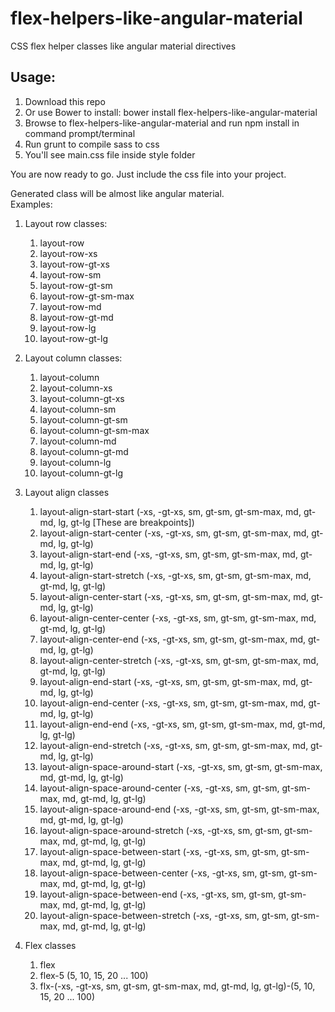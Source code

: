 # flex-helpers-like-angular-material
CSS flex helper classes like angular material directives
## Usage:
1. Download this repo
2. Or use Bower to install: bower install flex-helpers-like-angular-material
3. Browse to flex-helpers-like-angular-material and run npm install in command prompt/terminal
4. Run grunt to compile sass to css
5. You'll see main.css file inside style folder

You are now ready to go. Just include the css file into your project.

Generated class will be almost like angular material.
</br>
Examples: 
</br>
1. Layout row classes:
   1. layout-row 
   2. layout-row-xs
   3. layout-row-gt-xs
   4. layout-row-sm
   5. layout-row-gt-sm
   6. layout-row-gt-sm-max
   7. layout-row-md
   8. layout-row-gt-md
   9. layout-row-lg
   10. layout-row-gt-lg
   
2. Layout column classes:
   1. layout-column 
   2. layout-column-xs
   3. layout-column-gt-xs
   4. layout-column-sm
   5. layout-column-gt-sm
   6. layout-column-gt-sm-max
   7. layout-column-md
   8. layout-column-gt-md
   9. layout-column-lg
   10. layout-column-gt-lg
   
3. Layout align classes
   1. layout-align-start-start (-xs, -gt-xs, sm, gt-sm, gt-sm-max, md, gt-md, lg, gt-lg [These are breakpoints])
   2. layout-align-start-center (-xs, -gt-xs, sm, gt-sm, gt-sm-max, md, gt-md, lg, gt-lg)
   3. layout-align-start-end (-xs, -gt-xs, sm, gt-sm, gt-sm-max, md, gt-md, lg, gt-lg)
   4. layout-align-start-stretch (-xs, -gt-xs, sm, gt-sm, gt-sm-max, md, gt-md, lg, gt-lg)
   5. layout-align-center-start (-xs, -gt-xs, sm, gt-sm, gt-sm-max, md, gt-md, lg, gt-lg)
   6. layout-align-center-center (-xs, -gt-xs, sm, gt-sm, gt-sm-max, md, gt-md, lg, gt-lg)
   7. layout-align-center-end (-xs, -gt-xs, sm, gt-sm, gt-sm-max, md, gt-md, lg, gt-lg)
   8. layout-align-center-stretch (-xs, -gt-xs, sm, gt-sm, gt-sm-max, md, gt-md, lg, gt-lg)
   9. layout-align-end-start (-xs, -gt-xs, sm, gt-sm, gt-sm-max, md, gt-md, lg, gt-lg)
   10. layout-align-end-center (-xs, -gt-xs, sm, gt-sm, gt-sm-max, md, gt-md, lg, gt-lg)
   11. layout-align-end-end (-xs, -gt-xs, sm, gt-sm, gt-sm-max, md, gt-md, lg, gt-lg)
   12. layout-align-end-stretch (-xs, -gt-xs, sm, gt-sm, gt-sm-max, md, gt-md, lg, gt-lg)
   13. layout-align-space-around-start (-xs, -gt-xs, sm, gt-sm, gt-sm-max, md, gt-md, lg, gt-lg)
   14. layout-align-space-around-center (-xs, -gt-xs, sm, gt-sm, gt-sm-max, md, gt-md, lg, gt-lg)
   15. layout-align-space-around-end (-xs, -gt-xs, sm, gt-sm, gt-sm-max, md, gt-md, lg, gt-lg)
   16. layout-align-space-around-stretch (-xs, -gt-xs, sm, gt-sm, gt-sm-max, md, gt-md, lg, gt-lg)
   17. layout-align-space-between-start (-xs, -gt-xs, sm, gt-sm, gt-sm-max, md, gt-md, lg, gt-lg)
   18. layout-align-space-between-center (-xs, -gt-xs, sm, gt-sm, gt-sm-max, md, gt-md, lg, gt-lg)
   19. layout-align-space-between-end (-xs, -gt-xs, sm, gt-sm, gt-sm-max, md, gt-md, lg, gt-lg)
   20. layout-align-space-between-stretch (-xs, -gt-xs, sm, gt-sm, gt-sm-max, md, gt-md, lg, gt-lg)
    
4. Flex classes
   1. flex
   2. flex-5 (5, 10, 15, 20 ... 100)
   3. flx-(-xs, -gt-xs, sm, gt-sm, gt-sm-max, md, gt-md, lg, gt-lg)-(5, 10, 15, 20 ... 100)


